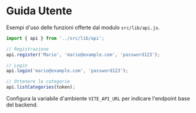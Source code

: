 # Guida Utente

Esempi d'uso delle funzioni offerte dal modulo `src/lib/api.js`.

```js
import { api } from '../src/lib/api';

// Registrazione
api.register('Mario', 'mario@example.com', 'password123');

// Login
api.login('mario@example.com', 'password123');

// Ottenere le categorie
api.listCategories(token);
```

Configura la variabile d'ambiente `VITE_API_URL` per indicare l'endpoint
base del backend.